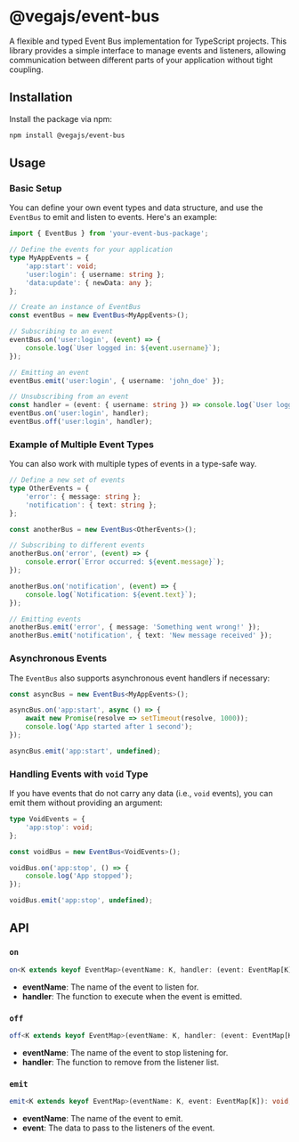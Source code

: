# @vegajs/event-bus

A flexible and typed Event Bus implementation for TypeScript projects. This library provides a simple interface to manage events and listeners, allowing communication between different parts of your application without tight coupling.

## Installation

Install the package via npm:

```bash
npm install @vegajs/event-bus
```

## Usage

### Basic Setup

You can define your own event types and data structure, and use the `EventBus` to emit and listen to events. Here's an example:

```typescript
import { EventBus } from 'your-event-bus-package';

// Define the events for your application
type MyAppEvents = {
    'app:start': void;
    'user:login': { username: string };
    'data:update': { newData: any };
};

// Create an instance of EventBus
const eventBus = new EventBus<MyAppEvents>();

// Subscribing to an event
eventBus.on('user:login', (event) => {
    console.log(`User logged in: ${event.username}`);
});

// Emitting an event
eventBus.emit('user:login', { username: 'john_doe' });

// Unsubscribing from an event
const handler = (event: { username: string }) => console.log(`User logged in: ${event.username}`);
eventBus.on('user:login', handler);
eventBus.off('user:login', handler);
```

### Example of Multiple Event Types

You can also work with multiple types of events in a type-safe way.

```typescript
// Define a new set of events
type OtherEvents = {
    'error': { message: string };
    'notification': { text: string };
};

const anotherBus = new EventBus<OtherEvents>();

// Subscribing to different events
anotherBus.on('error', (event) => {
    console.error(`Error occurred: ${event.message}`);
});

anotherBus.on('notification', (event) => {
    console.log(`Notification: ${event.text}`);
});

// Emitting events
anotherBus.emit('error', { message: 'Something went wrong!' });
anotherBus.emit('notification', { text: 'New message received' });
```

### Asynchronous Events

The `EventBus` also supports asynchronous event handlers if necessary:

```typescript
const asyncBus = new EventBus<MyAppEvents>();

asyncBus.on('app:start', async () => {
    await new Promise(resolve => setTimeout(resolve, 1000));
    console.log('App started after 1 second');
});

asyncBus.emit('app:start', undefined);
```

### Handling Events with `void` Type

If you have events that do not carry any data (i.e., `void` events), you can emit them without providing an argument:

```typescript
type VoidEvents = {
    'app:stop': void;
};

const voidBus = new EventBus<VoidEvents>();

voidBus.on('app:stop', () => {
    console.log('App stopped');
});

voidBus.emit('app:stop', undefined);
```

## API

### `on`

```typescript
on<K extends keyof EventMap>(eventName: K, handler: (event: EventMap[K]) => void): void;
```

- **eventName**: The name of the event to listen for.
- **handler**: The function to execute when the event is emitted.

### `off`

```typescript
off<K extends keyof EventMap>(eventName: K, handler: (event: EventMap[K]) => void): void;
```

- **eventName**: The name of the event to stop listening for.
- **handler**: The function to remove from the listener list.

### `emit`

```typescript
emit<K extends keyof EventMap>(eventName: K, event: EventMap[K]): void;
```

- **eventName**: The name of the event to emit.
- **event**: The data to pass to the listeners of the event.

